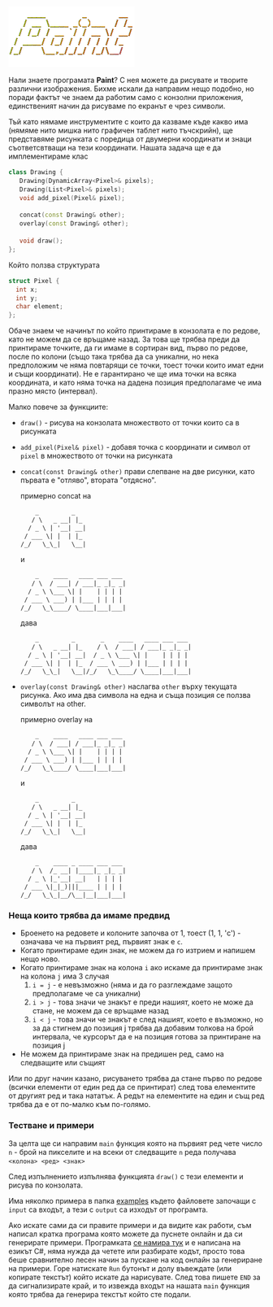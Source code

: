 ![Paint](./paint.png)

Нали знаете програмата __Paint__?
С нея можете да рисувате и творите различни изображения. Бихме искали да направим нещо подобно, но поради фактът че знаем да работим само с конзолни приложения, единственият начин да рисуваме по екранът е чрез символи.

Тъй като нямаме инструментите с които да казваме къде какво има (нямяме нито мишка нито графичен таблет нито тъчскрийн), ще представяме рисунката с поредица от двумерни координати и знаци съответсвтващи на тези координати.
Нашата задача ще е да имплементираме клас
```c++
class Drawing {
   Drawing(DynamicArray<Pixel>& pixels);
   Drawing(List<Pixel>& pixels); 
   void add_pixel(Pixel& pixel);

   concat(const Drawing& other);
   overlay(const Drawing& other);

   void draw();
};
```
Който ползва структурата
```c++
struct Pixel {
  int x;
  int y;
  char element;
};
```

Обаче знаем че начинът по който принтираме в конзолата е по редове, като не можем да се връщаме назад. За това ще трябва преди да принтираме точките, да ги имаме в сортиран вид, първо по редове, после по колони (също така трябва да са уникални, но нека предположим че няма повтарящи се точки, тоест точки които имат едни и същи координати). Не е гарантирано че ще има точки на всяка координата, и като няма точка на дадена позиция предполагаме че има празно място (интервал).

Малко повече за функциите:
- `draw()` - рисува на конзолата множеството от точки които са в рисунката
- `add_pixel(Pixel& pixel)` - добавя точка с координати и символ от `pixel` в множеството от точки на рисунката
- `concat(const Drawing& other)` прави слепване на две рисунки, като първата е "отляво", втората "отдясно".

   примерно concat на
   ```
       _         _   
      / \   _ __| |_ 
     / _ \ | '__| __|
    / ___ \| |  | |_ 
   /_/   \_\_|   \__|
   ```
   и
   ```
       _    ____   ____ ___ ___ 
      / \  / ___| / ___|_ _|_ _|
     / _ \ \___ \| |    | | | | 
    / ___ \ ___) | |___ | | | | 
   /_/   \_\____/ \____|___|___|
   ```

   дава

   ```
       _         _       _    ____   ____ ___ ___ 
      / \   _ __| |_    / \  / ___| / ___|_ _|_ _|
     / _ \ | '__| __|  / _ \ \___ \| |    | | | | 
    / ___ \| |  | |_  / ___ \ ___) | |___ | | | | 
   /_/   \_\_|   \__|/_/   \_\____/ \____|___|___|
   ```
- `overlay(const Drawing& other)` наслагва `other` върху текущата рисунка. Ако има два символа на една и съща позиция се ползва символът на other.

   примерно overlay на
   ```
       _    ____   ____ ___ ___ 
      / \  / ___| / ___|_ _|_ _|
     / _ \ \___ \| |    | | | | 
    / ___ \ ___) | |___ | | | | 
   /_/   \_\____/ \____|___|___|
   ```
   и
   ```
       _         _   
      / \   _ __| |_ 
     / _ \ | '__| __|
    / ___ \| |  | |_ 
   /_/   \_\_|   \__|
   ```

   дава

   ```
       _    ____ _ ____ ___ ___ 
      / \  /_ __| |____|_ _|_ _|
     / _ \ |_'__| __|   | | | | 
    / ___ \|_|_)|||____ | | | | 
   /_/   \_\_|__/\__|__|___|___|
   ```

### Неща които трябва да имаме предвид
- Броенето на редовете и колоните започва от 1, тоест (1, 1, 'c') - означава че на първият ред, първият знак е `c`.
- Когато принтираме един знак, не можем да го изтрием и напишем нещо ново.
- Когато принтираме знак на колона `i` ако искаме да принтираме знак на колона `j` има 3 случая
  1. `i = j` - е невъзможно (няма и да го разглеждаме защото предполагаме че са уникални)
  2. `i > j` - това значи че знакът е преди нашият, което не може да стане, не можем да се връщаме назад
  3. `i < j` - това значи че знакът е след нашият, което е възможно, но за да стигнем до позиция j трябва да добавим толкова на брой интервала, че курсорът да е на позиция готова за принтиране на позиция j
- Не можем да принтираме знак на предишен ред, само на следващите или същият

Или по друг начин казано, рисуването трябва да стане първо по редове (всички елементи от един ред да се принтират) след това елементите от другият ред и така нататък.
А редът на елементите на един и същ ред трябва да е от по-малко към по-голямо.

### Тестване и примери
За целта ще си направим `main` функция която на първият ред чете число `n` - брой на пикселите и на всеки от следващите `n` реда получава `<колона> <ред> <знак>`

След изпълнението изпълнява функцията `draw()` с тези елементи и рисува по конзолата.

Има няколко примера в папка [examples](./examples/) където файловете започащи с `input` са входът, а тези с `output` са изходът от програмта.

Ако искате сами да си правите примери и да видите как работи, съм написал кратка програма която можете да пуснете онлайн и да си генерирате примери.
Програмката [се намира тук](https://dotnetfiddle.net/Q6iF9u) и е написана на езикът C#, няма нужда да четете или разбирате кодът, просто това беше сравнително лесен начин за пускане на код онлайн за генериране на примери.
Горе натискате `Run` бутонът и долу въвеждате (или копирате текстът) който искате да нарисувате. След това пишете `END` за да сигнализирате край, и то извежда входът на нашата `main` функция която трябва да генерира текстът който сте подали.
